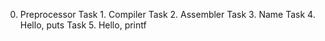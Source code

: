 0. Preprocessor
Task 1. Compiler
Task 2. Assembler
Task 3. Name
Task 4. Hello, puts
Task 5. Hello, printf

